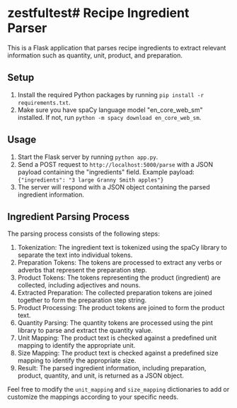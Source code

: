 # zestfultest# Recipe Ingredient Parser

This is a Flask application that parses recipe ingredients to extract relevant information such as quantity, unit, product, and preparation.

## Setup

1. Install the required Python packages by running `pip install -r requirements.txt`.
2. Make sure you have spaCy language model "en_core_web_sm" installed. If not, run `python -m spacy download en_core_web_sm`.

## Usage

1. Start the Flask server by running `python app.py`.
2. Send a POST request to `http://localhost:5000/parse` with a JSON payload containing the "ingredients" field.
   Example payload: `{"ingredients": "3 large Granny Smith apples"}`
3. The server will respond with a JSON object containing the parsed ingredient information.

## Ingredient Parsing Process

The parsing process consists of the following steps:

1. Tokenization: The ingredient text is tokenized using the spaCy library to separate the text into individual tokens.
2. Preparation Tokens: The tokens are processed to extract any verbs or adverbs that represent the preparation step.
3. Product Tokens: The tokens representing the product (ingredient) are collected, including adjectives and nouns.
4. Extracted Preparation: The collected preparation tokens are joined together to form the preparation step string.
5. Product Processing: The product tokens are joined to form the product text.
6. Quantity Parsing: The quantity tokens are processed using the pint library to parse and extract the quantity value.
7. Unit Mapping: The product text is checked against a predefined unit mapping to identify the appropriate unit.
8. Size Mapping: The product text is checked against a predefined size mapping to identify the appropriate size.
9. Result: The parsed ingredient information, including preparation, product, quantity, and unit, is returned as a JSON object.

Feel free to modify the `unit_mapping` and `size_mapping` dictionaries to add or customize the mappings according to your specific needs.
